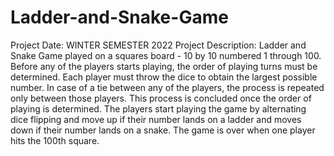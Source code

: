 # Ladder-and-Snake-Game
Project Date: WINTER SEMESTER 2022
Project Description: Ladder and Snake Game played on a squares board - 10 by 10 numbered 1 through 100. Before any of the players starts playing, the order of playing turns must be determined. Each player must throw the dice to obtain the largest possible number. In case of a tie between any of the players, the process is repeated only between those players. This process is concluded once the order of playing is determined. The players start playing the game by alternating dice flipping and move up if their number lands on a ladder and moves down if their number lands on a snake. The game is over when one player hits the 100th square.
